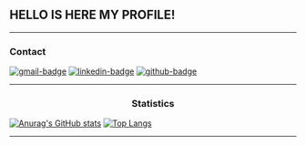 ## HELLO IS HERE MY PROFILE!

<!--
**Brunorodrigues0955/Brunorodrigues0955** is a ✨ _special_ ✨ repository because its `README.md` (this file) appears on your GitHub profile.

Here are some ideas to get you started:

- 🔭 I’m currently working on ...
- 🌱 I’m currently learning ...
- 👯 I’m looking to collaborate on ...
- 🤔 I’m looking for help with ...
- 💬 Ask me about ...
- 📫 How to reach me: ...
- 😄 Pronouns: ...
- ⚡ Fun fact: ...
-->

---

### Contact

[![gmail-badge][gmail-img]][gmail]
[![linkedin-badge][linkedin-img]][linkedin]
[![github-badge][github-img]][github]

[gmail-img]: https://img.shields.io/badge/Gmail-D14836?style=for-the-badge&logo=gmail&logoColor=white
[gmail]: mailto:brunorodrigues0955@gmail.com

[linkedin-img]: https://img.shields.io/badge/LinkedIn-0077B5?style=for-the-badge&logo=linkedin&logoColor=white
[linkedin]: https://www.linkedin.com/in/brunorodri/

[github-img]: https://img.shields.io/badge/GitHub-100000?style=for-the-badge&logo=github&logoColor=white
[github]: https://github.com/Brunorodrigues0955

---

<h3 align="center"> Statistics </h3>

[![Anurag's GitHub stats](https://github-readme-stats.vercel.app/api?username=Brunorodrigues0955&theme=chartreuse-dark)](https://github.com/anuraghaz/github-readme-stats) 
[![Top Langs](https://github-readme-stats.vercel.app/api/top-langs/?username=Brunorodrigues0955&theme=chartreuse-dark)](https://github.com/anuraghazra/github-readme-stats)

---



